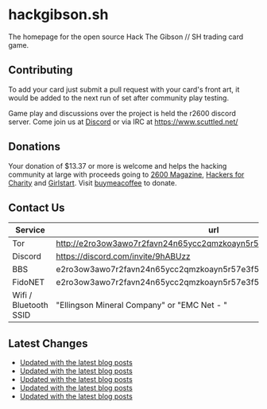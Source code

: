 # hackgibson.sh
The homepage for the open source Hack The Gibson // SH trading card game.


## Contributing

To add your card just submit a pull request with your card's front art, it would be added to the next run of set after community play testing.

Game play and discussions over the project is held the r2600 discord server. Come join us at [Discord](https://discord.com/invite/9hABUzz) or via IRC at https://www.scuttled.net/


## Donations

Your donation of $13.37 or more is welcome and helps the hacking community at large with proceeds going to [2600 Magazine](https://2600.com/), [Hackers for Charity](https://hackersforcharity.org) and [Girlstart](https://girlstart.org).  Visit [buymeacoffee](https://www.buymeacoffee.com/hackgibson.sh) to donate.


## Contact Us

Service | url
-|-
Tor | http://e2ro3ow3awo7r2favn24n65ycc2qmzkoayn5r57e3f56nvjwdcgg32ad.onion
Discord | https://discord.com/invite/9hABUzz
BBS | e2ro3ow3awo7r2favn24n65ycc2qmzkoayn5r57e3f56nvjwdcgg32ad.onion:23
FidoNET | e2ro3ow3awo7r2favn24n65ycc2qmzkoayn5r57e3f56nvjwdcgg32ad.onion:24554
Wifi / Bluetooth SSID | "Ellingson Mineral Company" or "EMC Net - <fidonet address>"

## Latest Changes
<!-- BLOG-POST-LIST:START -->
- [Updated with the latest blog posts](https://github.com/DFW2600/hackgibson.sh/commit/38dc060562170dfa7bffc4dd996f739a044d3369)
- [Updated with the latest blog posts](https://github.com/DFW2600/hackgibson.sh/commit/29763928c547ff3a50724a1788c2ee4e3fedb1bc)
- [Updated with the latest blog posts](https://github.com/DFW2600/hackgibson.sh/commit/0a48a3ccfbbfb21ee4616b93427d2c3c36b4dfea)
- [Updated with the latest blog posts](https://github.com/DFW2600/hackgibson.sh/commit/28606dc9a38477f581c24eee295fa5e5b8e95a46)
- [Updated with the latest blog posts](https://github.com/DFW2600/hackgibson.sh/commit/fd820de5bf1e0357af2c66a7460dfc3d7cabffdf)
<!-- BLOG-POST-LIST:END -->
